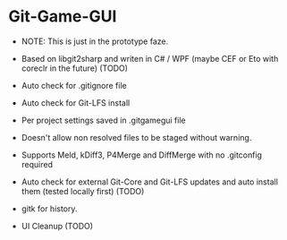 # Git-Game-GUI



- NOTE: This is just in the prototype faze.

- Based on libgit2sharp and writen in C# / WPF (maybe CEF or Eto with coreclr in the future) (TODO)

- Auto check for .gitignore file

- Auto check for Git-LFS install

- Per project settings saved in .gitgamegui file

- Doesn't allow non resolved files to be staged without warning.

- Supports Meld, kDiff3, P4Merge and DiffMerge with no .gitconfig required

- Auto check for external Git-Core and Git-LFS updates and auto install them (tested locally first) (TODO)

- gitk for history.

- UI Cleanup (TODO)